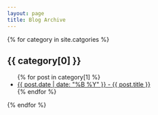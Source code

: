 ```yaml
---
layout: page
title: Blog Archive
---
```


{% for category in site.catgories %}
  <h2>{{ category[0] }}</h2>
  <ul>
    {% for post in category[1] %}
      <li><a href="{{ post.url }}">{{ post.date | date: "%B %Y" }} - {{ post.title }}</a></li>
    {% endfor %}
  </ul>
{% endfor %}
